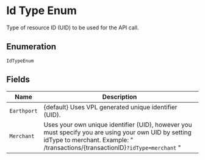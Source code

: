 
# Id Type Enum

Type of resource ID (UID) to be used for the API call.

## Enumeration

`IdTypeEnum`

## Fields

| Name | Description |
|  --- | --- |
| `Earthport` | {default} Uses VPL generated unique identifier (UID). |
| `Merchant` | Uses your own unique identifier (UID), however you must specify you are using your own UID by setting idType to merchant. Example: " /transactions/{transactionID}`?idType=merchant` " |

